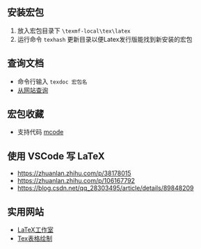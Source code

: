 ## 安装宏包

1. 放入宏包目录下 `\texmf-local\tex\latex`
2. 运行命令 `texhash` 更新目录以便Latex发行版能找到新安装的宏包

## 查询文档

- 命令行输入 `texdoc 宏包名`
- [从网站查询](https://texdoc.org/index.html)

## 宏包收藏

- 支持代码 [mcode](https://ww2.mathworks.cn/matlabcentral/fileexchange/8015-m-code-latex-package)

## 使用 VSCode 写 LaTeX

- https://zhuanlan.zhihu.com/p/38178015
- https://zhuanlan.zhihu.com/p/106167792
- https://blog.csdn.net/qq_28303495/article/details/89848209


## 实用网站

- [LaTeX工作室](https://www.latexstudio.net/)
- [Tex表格绘制](https://www.tablesgenerator.com/)
